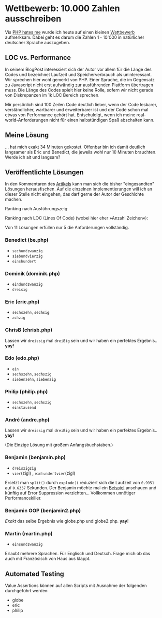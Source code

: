 # Wettbewerb: 10.000 Zahlen ausschreiben

Via [PHP hates me](http://www.phphatesme.com/blog/php/wettbewerb-10-000-zahlen-ausschreiben/) wurde ich heute auf einen kleinen [Wettbewerb](http://www.phpgangsta.de/wettbewerb-10-000-zahlen-ausschreiben) aufmerksam. Dabei geht es darum die Zahlen 1 - 10'000 in natürlicher deutscher Sprache auszugeben.


## LOC vs. Performance

In seinem BlogPost interessiert sich der Autor vor allem für die Länge des Codes und bezeichnet Laufzeit und Speicherverbrauch als uninteressant. Wir sprechen hier wohl gemerkt von PHP. Einer Sprache, die im Gegensatz zu Javascript nicht erst aufwändig zur ausführenden Plattform übertragen muss. Die Länge des Codes spielt hier keine Rolle, sofern wir nicht gerade von Diskrepanzen im 1k LOC Bereich sprechen.

Mir persönlich sind 100 Zeilen Code deutlich lieber, wenn der Code lesbarer, verständlicher, wartbarer und erweiterbarer ist und der Code schon mal etwas von Performance gehört hat. Entschuldigt, wenn ich meine real-world-Anforderungen nicht für einen halbstündigen Spaß abschalten kann.


## Meine Lösung

… hat mich exakt 34 Minuten gekostet. Offenbar bin ich damit deutlich langsamer als Eric und Benedict, die jeweils wohl nur 10 Minuten brauchten. Werde ich alt und langsam? 


## Veröffentlichte Lösungen 

In den Kommentaren des [Artikels](http://www.phpgangsta.de/wettbewerb-10-000-zahlen-ausschreiben) kann man sich die bisher "eingesandten" Lösungen herausfischen. Auf die einzelnen Implementierungen will ich an dieser Stelle nicht eingehen, das darf gerne der Autor der Geschichte machen.

Ranking nach Ausführungszeig:


Ranking nach LOC (Lines Of Code) (wobei hier eher »Anzahl Zeichen«):





Von 11 Lösungen erfüllen nur 5 die Anforderungen vollständig.

### Benedict (be.php)

* <code>sechundzwanzig</code>
* <code>siebundvierzig</code>
* <code>einshundert</code>

### Dominik (dominik.php)

* <code>eindundzwanzig</code>
* <code>dreisig</code>

### Eric (eric.php)

* <code>sechszehn</code>, <code>sechsig</code>
* <code>achzig</code>

### ChrisB (chrisb.php)

Lassen wir <code>dreissig</code> mal <code>dreißig</code> sein und wir haben ein perfektes Ergebnis.. **yay!**

### Edo (edo.php)

* <code>ein</code>
* <code>sechszehn</code>, <code>sechszig</code>
* <code>siebenzehn</code>, <code>siebenzig</code>

### Philip (philip.php)

* <code>sechszehn</code>, <code>sechszig</code>
* <code>einstausend</code>

### André (andre.php)

Lassen wir <code>dreissig</code> mal <code>dreißig</code> sein und wir haben ein perfektes Ergebnis.. **yay!**

(Die Einzige Lösung mit großem Anfangsbuchstaben.)

### Benjamin (benjamin.php)

* <code>dreiszigzig</code>
* <code>vier</code>(zig!) , <code>einhundertvier</code>(zig!)

Ersetzt man <code>split()</code> durch <code>explode()</code> reduziert sich die Laufzeit von <code>0.9951</code> auf <code>0.6337</code> Sekunden. Der Benjamin möchte mal ein [Beispiel](https://gist.github.com/730197) anschauen und künftig auf Error Suppression verzichten… Vollkommen unnötiger Performancekiller.

### Benjamin OOP (benjamin2.php)

*Exakt* das selbe Ergebnis wie globe.php und globe2.php. **yay!**

### Martin (martin.php)

* <code>einsundzwanzig</code>

Erlaubt mehrere Sprachen. Für Englisch und Deutsch. Frage mich ob das auch mit Französisch von Haus aus klappt.

## Automated Testing

Value Assertions können auf allen Scripts mit Ausnahme der folgenden durchgeführt werden

* globe
* eric
* philip

